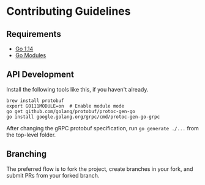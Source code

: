 # Contributing Guidelines

## Requirements

* [Go 1.14](https://golang.org/dl/)
* [Go Modules](https://blog.golang.org/using-go-modules)

## API Development

Install the following tools like this, if you haven't already.

```console
brew install protobuf
export GO111MODULE=on  # Enable module mode
go get github.com/golang/protobuf/protoc-gen-go
go install google.golang.org/grpc/cmd/protoc-gen-go-grpc
```

After changing the gRPC protobuf specification, run `go generate ./...` from the top-level folder.

## Branching

The preferred flow is to fork the project, create branches in your fork, and submit PRs from your forked branch.